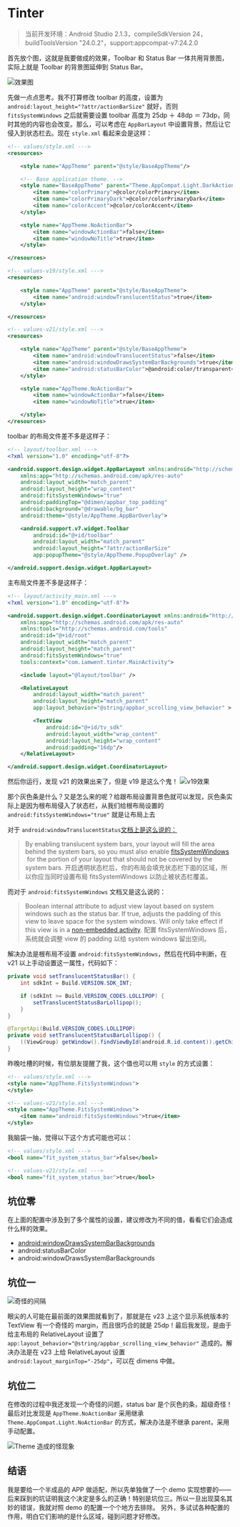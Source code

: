 # Tinter

> 当前开发环境：Android Studio 2.1.3，compileSdkVersion 24，buildToolsVersion "24.0.2"，support:appcompat-v7:24.2.0

首先放个图，这就是我要做成的效果，Toolbar 和 Status Bar 一体共用背景图，实际上就是 Toolbar 的背景图延伸到 Status Bar。

![效果图](http://upload-images.jianshu.io/upload_images/42817-54839f916d2b44e5.png?imageMogr2/auto-orient/strip%7CimageView2/2/w/1240)

先做一点点思考。我不打算修改 toolbar 的高度，设置为 `android:layout_height="?attr/actionBarSize"` 就好，否则 `fitsSystemWindows` 之后就需要设置 toolbar 高度为 25dp ＋ 48dp ＝ 73dp，同时其他的内容也会改变。那么，可以考虑在 `AppBarLayout` 中设置背景，然后让它侵入到状态栏去。现在 `style.xml` 看起来会是这样：

```xml
<!-- values/style.xml --->
<resources>

    <style name="AppTheme" parent="@style/BaseAppTheme"/>

    <!-- Base application theme. -->
    <style name="BaseAppTheme" parent="Theme.AppCompat.Light.DarkActionBar">
        <item name="colorPrimary">@color/colorPrimary</item>
        <item name="colorPrimaryDark">@color/colorPrimaryDark</item>
        <item name="colorAccent">@color/colorAccent</item>
    </style>

    <style name="AppTheme.NoActionBar">
        <item name="windowActionBar">false</item>
        <item name="windowNoTitle">true</item>
    </style>

</resources>

<!-- values-v19/style.xml --->
<resources>

    <style name="AppTheme" parent="@style/BaseAppTheme">
        <item name="android:windowTranslucentStatus">true</item>
    </style>

</resources>

<!-- values-v21/style.xml --->
<resources>

    <style name="AppTheme" parent="@style/BaseAppTheme">
        <item name="android:windowTranslucentStatus">false</item>
        <item name="android:windowDrawsSystemBarBackgrounds">true</item>
        <item name="android:statusBarColor">@android:color/transparent</item>
    </style>

    <style name="AppTheme.NoActionBar">
        <item name="windowActionBar">false</item>
        <item name="windowNoTitle">true</item>

    </style>
</resources>
```
toolbar 的布局文件差不多是这样子：
```xml
<!-- layout/toolbar.xml --->
<?xml version="1.0" encoding="utf-8"?>

<android.support.design.widget.AppBarLayout xmlns:android="http://schemas.android.com/apk/res/android"
    xmlns:app="http://schemas.android.com/apk/res-auto"
    android:layout_width="match_parent"
    android:layout_height="wrap_content"
    android:fitsSystemWindows="true"
    android:paddingTop="@dimen/appbar_top_padding"
    android:background="@drawable/bg_bar"
    android:theme="@style/AppTheme.AppBarOverlay">

    <android.support.v7.widget.Toolbar
        android:id="@+id/toolbar"
        android:layout_width="match_parent"
        android:layout_height="?attr/actionBarSize"
        app:popupTheme="@style/AppTheme.PopupOverlay" />

</android.support.design.widget.AppBarLayout>
```
主布局文件差不多是这样子：
```xml
<!-- layout/activity_main.xml --->
<?xml version="1.0" encoding="utf-8"?>

<android.support.design.widget.CoordinatorLayout xmlns:android="http://schemas.android.com/apk/res/android"
    xmlns:app="http://schemas.android.com/apk/res-auto"
    xmlns:tools="http://schemas.android.com/tools"
    android:id="@+id/root"
    android:layout_width="match_parent"
    android:layout_height="match_parent"
    android:fitsSystemWindows="true"
    tools:context="com.iamwent.tinter.MainActivity">

    <include layout="@layout/toolbar" />

    <RelativeLayout
        android:layout_width="match_parent"
        android:layout_height="match_parent"
        app:layout_behavior="@string/appbar_scrolling_view_behavior" >

        <TextView
            android:id="@+id/tv_sdk"
            android:layout_width="wrap_content"
            android:layout_height="wrap_content"
            android:padding="16dp"/>
    </RelativeLayout>

</android.support.design.widget.CoordinatorLayout>
```
然后你运行，发现 v21 的效果出来了，但是 v19 是这么个鬼！
![v19效果](http://upload-images.jianshu.io/upload_images/42817-8efa0310ea90f391.png?imageMogr2/auto-orient/strip%7CimageView2/2/w/1240)

那个灰色条是什么？又是怎么来的呢？给跟布局设置背景色就可以发现，灰色条实际上是因为根布局侵入了状态栏，从我们给根布局设置的 `android:fitsSystemWindows="true"` 就是让布局上去

对于 `android:windowTranslucentStatus`[文档上是这么说的：](https://developer.android.com/about/versions/android-4.4.html#UI)
> By enabling translucent system bars, your layout will fill the area behind the system bars, so you must also enable [fitsSystemWindows](https://developer.android.com/reference/android/R.attr.html#fitsSystemWindows)
 for the portion of your layout that should not be covered by the system bars.
>开启透明状态栏后，你的布局会填充状态栏下面的区域，所以你应当同时设置布局 fitsSystemWindows 以防止被状态栏覆盖。

而对于 `android:fitsSystemWindows` 文档又是这么说的：
> Boolean internal attribute to adjust view layout based on system windows such as the status bar. If true, adjusts the padding of this view to leave space for the system windows. Will only take effect if this view is in a [non-embedded activity](http://stackoverflow.com/questions/25874412/what-is-a-non-embedded-activity-and-why-doesnt-androidfitssystemwindows-work-i).
>配置 fitsSystemWindows 后，系统就会调整 view 的 padding 以给 system windows 留出空间。

解决办法是根布局不设置 `android:fitsSystemWindows`，然后在代码中判断，在 v21 以上手动设置这一属性，代码如下：
```java
private void setTranslucentStatusBar() {
    int sdkInt = Build.VERSION.SDK_INT;

    if (sdkInt >= Build.VERSION_CODES.LOLLIPOP) {
        setTranslucentStatusBarLollipop();
    }
}

@TargetApi(Build.VERSION_CODES.LOLLIPOP)
private void setTranslucentStatusBarLollipop() {
    ((ViewGroup) getWindow().findViewById(android.R.id.content)).getChildAt(0).setFitsSystemWindows(true);
}
```
昨晚吐槽的时候，有位朋友提醒了我，这个值也可以用 `style` 的方式设置：

```xml
<!-- values/style.xml --->
<style name="AppTheme.FitsSystemWindows">
</style>

<!-- values-v21/style.xml --->
<style name="AppTheme.FitsSystemWindows">
    <item name="android:fitsSystemWindows">true</item>
</style>
```

我脑袋一抽，觉得以下这个方式可能也可以：
```xml
<!-- values/style.xml --->
<bool name="fit_system_status_bar">false</bool>

<!-- values-v21/style.xml --->
<bool name="fit_system_status_bar">true</bool>
```
## 坑位零
在上面的配置中涉及到了多个属性的设置，建议修改为不同的值，看看它们会造成什么样的效果。
- [android:windowDrawsSystemBarBackgrounds](https://developer.android.com/reference/android/R.attr.html#windowDrawsSystemBarBackgrounds)
- android:statusBarColor
- android:windowDrawsSystemBarBackgrounds

## 坑位一
![奇怪的间隔](http://upload-images.jianshu.io/upload_images/42817-dad2d3b4ac67bfaf.png?imageMogr2/auto-orient/strip%7CimageView2/2/w/1240)

眼尖的人可能在最前面的效果图就看到了，那就是在 v23 上这个显示系统版本的 TextView 有一个奇怪的 margin，而且很巧合的就是 25dp！最后我发现，是由于给主布局的 RelativeLayout 设置了 `app:layout_behavior="@string/appbar_scrolling_view_behavior"` 造成的。解决办法是在 v23 上给 RelativeLayout 设置 `android:layout_marginTop="-25dp"`，可以在 dimens 中做。

## 坑位二
在修改的过程中我还发现一个奇怪的问题，status bar 是个灰色的条，超级奇怪！最后对比发现是 `AppTheme.NoActionBar` 采用继承 `Theme.AppCompat.Light.NoActionBar` 的方式，解决办法是不继承 parent，采用手动配置。

![Theme 造成的怪现象](http://upload-images.jianshu.io/upload_images/42817-5702ec362f11feee.png?imageMogr2/auto-orient/strip%7CimageView2/2/w/1240)

## 结语
我是要给一个半成品的 APP 做适配，所以先单独做了一个 demo 实现想要的——后来踩到的坑证明我这个决定是多么的正确！特别是坑位三。所以一旦出现莫名其妙的错误，我就对照 demo 的配置一个个地方去排除。
另外，多试试各种配置的作用，明白它们影响的是什么区域，碰到问题才好修改。
